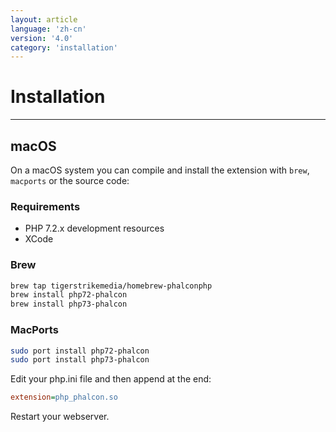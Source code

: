 ```yaml
---
layout: article
language: 'zh-cn'
version: '4.0'
category: 'installation'
---
```

# Installation

* * *

## macOS

On a macOS system you can compile and install the extension with `brew`, `macports` or the source code:

### Requirements

* PHP 7.2.x development resources
* XCode

<a name='installation-macos-brew'></a>

### Brew

```bash
brew tap tigerstrikemedia/homebrew-phalconphp
brew install php72-phalcon
brew install php73-phalcon
```

<a name='installation-macos-macports'></a>

### MacPorts

```bash
sudo port install php72-phalcon
sudo port install php73-phalcon
```

Edit your php.ini file and then append at the end:

```ini
extension=php_phalcon.so
```

Restart your webserver.